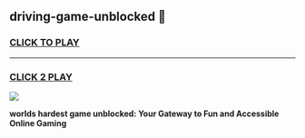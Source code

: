 
## driving-game-unblocked 👋
<h3>
<a href="https://premium.freeplayer.one?title=driving-game-unblocked&ref=14F">CLICK TO PLAY</a></h3>
<hr>

<h3>
<a href="https://premium.freeplayer.one?title=driving-game-unblocked&ref=14F">CLICK 2 PLAY</a>
  
</h3>

<a href="https://premium.freeplayer.one?title=driving-game-unblocked&ref=12F/"><img src="https://clearcache.store/games.png"></a>


**worlds hardest game unblocked: Your Gateway to Fun and Accessible Online Gaming**
